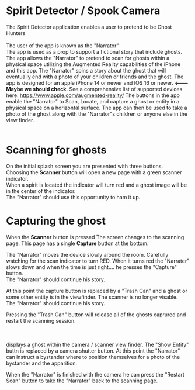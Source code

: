 # Spirit Detector / Spook Camera
The Spirit Detector application enables a user to pretend to be Ghost Hunters
<br><br>
The user of the app is known as the "Narrator"
<br>
The app is used as a prop to support a fictional story that include ghosts.
The app allows the "Narrator" to pretend to scan for ghosts within a physical space utilizing the Augmented Reality capabilities of the iPhone and this app.
The "Narrator" spins a story about the ghost that will eventually end with a photo of your children or friends and the ghost.
The app is designed for an apple iPhone 14 or newer and IOS 16 or newer. **<--- Maybe we should check**.
See a comprehensive list of supported devices here: https://www.apple.com/augmented-reality/ 
The buttons in the app enable the "Narrator" to Scan, Locate, and capture a ghost or entity in a physical space on a horizontal surface.
The app can then be used to take a photo of the ghost along with the "Narrator"s children or anyone else in the view finder.
<br><br>
# Scanning for ghosts
On the initial splash screen you are presented with three buttons.<br>
Choosing the **Scanner** button will open a new page with a green scanner indicator.<br>
When a spirit is located the indicator will turn red and a ghost image will be in the center of the indicator.<br>
The "Narrator" should use this opportunity to ham it up. 

# Capturing the ghost

When the **Scanner** button is pressed The screen changes to the scanning page. This page has a single **Capture** button at the bottom. <br>

The "Narrator" moves the device slowly around the room. Carefully watching for the scan indicator to turn RED.
When it turns red the "Narrater" slows down and when the time is just right.... he presses the "Capture" button.<br>
The "Narrator" should continue his story.<br> 

At this point the capture button is replaced by a "Trash Can" and a ghost or some other entity is in the viewfinder. The scanner is no longer visable.<br>
The "Narrator" should continue his story.<br> 

Pressing the "Trash Can" button will release all of the ghosts caprured and restart the scanning session.<br><br><br>

displays a ghost within the camera / scanner view finder.
The "Show Entity" buttn is replaced by a camera shutter button. At this point the "Narrator" can instruct 
a bystander where to position themselves for a photo of the bystander and the apparition.

When the "Narrator" is finished with the camera he can press the "Restart Scan" button to take the "Narrator" back to the scanning page. 
